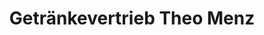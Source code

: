 ---
title: "Getränkevertrieb Theo Menz"
url: /braunfels/getraenkevertrieb-theo-menz/
shop: Getränke
---